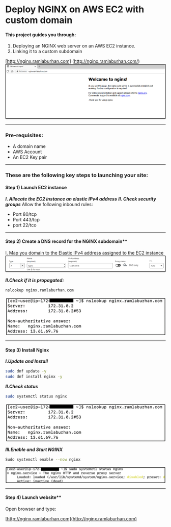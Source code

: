 # Deploy NGINX on AWS EC2 with custom domain 

#### This project guides you through: 

1. Deploying an NGINX web server on an AWS EC2 instance. 
2. Linking it to a custom subdomain  

 
[http://nginx.ramlaburhan.com] (http://nginx.ramlaburhan.com/) 
![image alt](https://github.com/RamlaBurhan/NGINX_EC2/blob/d71f6448c8a75650f49cbab745ce684b7ce0a347/Image1.png)

----

### Pre-requisites: 
- A domain name  
- AWS Account 
- An EC2 Key pair  

---- 

### These are the following key steps to launching your site: 
 
#### Step 1) Launch EC2 instance

***I. Allocate the EC2 instance an elastic IPv4 address***
***II. Check security groups***
Allow the following inbound rules:
- Port 80/tcp  
- Port 443/tcp
- port 22/tco

---

#### Step 2) Create a DNS record for the NGINX subdomain**

I. Map you domain to the Elastic IPv4 address assigned to the EC2 instance
![image alt](https://github.com/RamlaBurhan/NGINX_EC2/blob/431bf3aaa907d152901d1a7e14e83a34cf611573/image3.png)

***II.Check if it is propagated:***

```Bash
nslookup nginx.ramlaburhan.com
```
![image alt](https://github.com/RamlaBurhan/NGINX_EC2/blob/625691104a371c1b73aee41eae6f6d83e69be3e0/image7.png)

---

#### Step 3) Install Nginx

***I.Update and Install***

```Bash
sudo dnf update -y
sudo dnf install nginx -y
```

***II.Check status***

```Bash 
sudo systemctl status nginx 
```
![image alt](https://github.com/RamlaBurhan/NGINX_EC2/blob/42ea4da6708eafc711d054246eb54b758e6a360e/Picture8.png)


***III.Enable and Start NGINX***

```Bash
Sudo systemctl enable --now nginx
```
![image alt](https://github.com/RamlaBurhan/NGINX_EC2/blob/a036d4785997b5f96ac92651413cf614870c37de/Picture9.png)

---

#### Step 4) Launch website**
Open browser and type:

[http://nginx.ramlaburhan.com](http://nginx.ramlaburhan.com)


